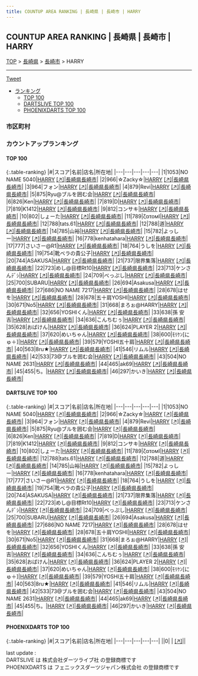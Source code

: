 ```yaml
---
title: COUNTUP AREA RANKING | 長崎県 | 長崎市 | HARRY
---
```

## COUNTUP AREA RANKING | 長崎県 | 長崎市 | HARRY

[TOP](/darts/rank/) > [長崎県](/darts/rank/長崎県/) > [長崎市](/darts/rank/長崎県/長崎市/) > HARRY

___

<a href="https://twitter.com/share?ref_src=twsrc%5Etfw" data-text="COUNTUP AREA RANKING | 長崎県長崎市HARRY" class="twitter-share-button" data-hashtags="DARTSLIVE,PHOENIXDARTS,darts,ダーツ" data-show-count="false">Tweet</a>

* [ランキング](#カウントアップランキング)
    * [TOP 100](#top-100)
    * [DARTSLIVE TOP 100](#dartslive-top-100)
    * [PHOENIXDARTS TOP 100](#phoenixdarts-top-100)

### 市区町村

<ul>

</ul>

### カウントアップランキング

#### TOP 100



{:.table-ranking}
|#|スコア|名前|店名|所在地|
|---|---|---|---|---|
|1|1053|<span class="rank-name-dl">NO NAME 5040</span>|<a href="/darts/rank/shops/4f73919fdf8918aa0d9b047a20a7ba1e.html">HARRY</a> <a href="https://search.dartslive.com/jp/shop/4f73919fdf8918aa0d9b047a20a7ba1e">[↗]</a>|<a href="/darts/rank/長崎県/長崎市">長崎県長崎市</a>|
|2|966|<span class="rank-name-dl">☆Zacky☆</span>|<a href="/darts/rank/shops/4f73919fdf8918aa0d9b047a20a7ba1e.html">HARRY</a> <a href="https://search.dartslive.com/jp/shop/4f73919fdf8918aa0d9b047a20a7ba1e">[↗]</a>|<a href="/darts/rank/長崎県/長崎市">長崎県長崎市</a>|
|3|964|<span class="rank-name-dl">フォン</span>|<a href="/darts/rank/shops/4f73919fdf8918aa0d9b047a20a7ba1e.html">HARRY</a> <a href="https://search.dartslive.com/jp/shop/4f73919fdf8918aa0d9b047a20a7ba1e">[↗]</a>|<a href="/darts/rank/長崎県/長崎市">長崎県長崎市</a>|
|4|879|<span class="rank-name-dl">Revi</span>|<a href="/darts/rank/shops/4f73919fdf8918aa0d9b047a20a7ba1e.html">HARRY</a> <a href="https://search.dartslive.com/jp/shop/4f73919fdf8918aa0d9b047a20a7ba1e">[↗]</a>|<a href="/darts/rank/長崎県/長崎市">長崎県長崎市</a>|
|5|875|<span class="rank-name-dl">Ryu@ブルを囲む会</span>|<a href="/darts/rank/shops/4f73919fdf8918aa0d9b047a20a7ba1e.html">HARRY</a> <a href="https://search.dartslive.com/jp/shop/4f73919fdf8918aa0d9b047a20a7ba1e">[↗]</a>|<a href="/darts/rank/長崎県/長崎市">長崎県長崎市</a>|
|6|826|<span class="rank-name-dl">Ken</span>|<a href="/darts/rank/shops/4f73919fdf8918aa0d9b047a20a7ba1e.html">HARRY</a> <a href="https://search.dartslive.com/jp/shop/4f73919fdf8918aa0d9b047a20a7ba1e">[↗]</a>|<a href="/darts/rank/長崎県/長崎市">長崎県長崎市</a>|
|7|819|<span class="rank-name-dl">D</span>|<a href="/darts/rank/shops/4f73919fdf8918aa0d9b047a20a7ba1e.html">HARRY</a> <a href="https://search.dartslive.com/jp/shop/4f73919fdf8918aa0d9b047a20a7ba1e">[↗]</a>|<a href="/darts/rank/長崎県/長崎市">長崎県長崎市</a>|
|7|819|<span class="rank-name-dl">K1412</span>|<a href="/darts/rank/shops/4f73919fdf8918aa0d9b047a20a7ba1e.html">HARRY</a> <a href="https://search.dartslive.com/jp/shop/4f73919fdf8918aa0d9b047a20a7ba1e">[↗]</a>|<a href="/darts/rank/長崎県/長崎市">長崎県長崎市</a>|
|9|812|<span class="rank-name-dl">コンサキ</span>|<a href="/darts/rank/shops/4f73919fdf8918aa0d9b047a20a7ba1e.html">HARRY</a> <a href="https://search.dartslive.com/jp/shop/4f73919fdf8918aa0d9b047a20a7ba1e">[↗]</a>|<a href="/darts/rank/長崎県/長崎市">長崎県長崎市</a>|
|10|802|<span class="rank-name-dl">しょーた</span>|<a href="/darts/rank/shops/4f73919fdf8918aa0d9b047a20a7ba1e.html">HARRY</a> <a href="https://search.dartslive.com/jp/shop/4f73919fdf8918aa0d9b047a20a7ba1e">[↗]</a>|<a href="/darts/rank/長崎県/長崎市">長崎県長崎市</a>|
|11|789|<span class="rank-name-dl">ζατοмⅠ</span>|<a href="/darts/rank/shops/4f73919fdf8918aa0d9b047a20a7ba1e.html">HARRY</a> <a href="https://search.dartslive.com/jp/shop/4f73919fdf8918aa0d9b047a20a7ba1e">[↗]</a>|<a href="/darts/rank/長崎県/長崎市">長崎県長崎市</a>|
|12|788|<span class="rank-name-dl">tats.61</span>|<a href="/darts/rank/shops/4f73919fdf8918aa0d9b047a20a7ba1e.html">HARRY</a> <a href="https://search.dartslive.com/jp/shop/4f73919fdf8918aa0d9b047a20a7ba1e">[↗]</a>|<a href="/darts/rank/長崎県/長崎市">長崎県長崎市</a>|
|12|788|<span class="rank-name-dl">道</span>|<a href="/darts/rank/shops/4f73919fdf8918aa0d9b047a20a7ba1e.html">HARRY</a> <a href="https://search.dartslive.com/jp/shop/4f73919fdf8918aa0d9b047a20a7ba1e">[↗]</a>|<a href="/darts/rank/長崎県/長崎市">長崎県長崎市</a>|
|14|785|<span class="rank-name-dl">山裕</span>|<a href="/darts/rank/shops/4f73919fdf8918aa0d9b047a20a7ba1e.html">HARRY</a> <a href="https://search.dartslive.com/jp/shop/4f73919fdf8918aa0d9b047a20a7ba1e">[↗]</a>|<a href="/darts/rank/長崎県/長崎市">長崎県長崎市</a>|
|15|782|<span class="rank-name-dl">よっしー</span>|<a href="/darts/rank/shops/4f73919fdf8918aa0d9b047a20a7ba1e.html">HARRY</a> <a href="https://search.dartslive.com/jp/shop/4f73919fdf8918aa0d9b047a20a7ba1e">[↗]</a>|<a href="/darts/rank/長崎県/長崎市">長崎県長崎市</a>|
|16|778|<span class="rank-name-dl">kenhatahara</span>|<a href="/darts/rank/shops/4f73919fdf8918aa0d9b047a20a7ba1e.html">HARRY</a> <a href="https://search.dartslive.com/jp/shop/4f73919fdf8918aa0d9b047a20a7ba1e">[↗]</a>|<a href="/darts/rank/長崎県/長崎市">長崎県長崎市</a>|
|17|777|<span class="rank-name-dl">さいさー@R1</span>|<a href="/darts/rank/shops/4f73919fdf8918aa0d9b047a20a7ba1e.html">HARRY</a> <a href="https://search.dartslive.com/jp/shop/4f73919fdf8918aa0d9b047a20a7ba1e">[↗]</a>|<a href="/darts/rank/長崎県/長崎市">長崎県長崎市</a>|
|18|764|<span class="rank-name-dl">うしを</span>|<a href="/darts/rank/shops/4f73919fdf8918aa0d9b047a20a7ba1e.html">HARRY</a> <a href="https://search.dartslive.com/jp/shop/4f73919fdf8918aa0d9b047a20a7ba1e">[↗]</a>|<a href="/darts/rank/長崎県/長崎市">長崎県長崎市</a>|
|19|754|<span class="rank-name-dl">靴ベラの貴公子</span>|<a href="/darts/rank/shops/4f73919fdf8918aa0d9b047a20a7ba1e.html">HARRY</a> <a href="https://search.dartslive.com/jp/shop/4f73919fdf8918aa0d9b047a20a7ba1e">[↗]</a>|<a href="/darts/rank/長崎県/長崎市">長崎県長崎市</a>|
|20|744|<span class="rank-name-dl">ASAKUSA</span>|<a href="/darts/rank/shops/4f73919fdf8918aa0d9b047a20a7ba1e.html">HARRY</a> <a href="https://search.dartslive.com/jp/shop/4f73919fdf8918aa0d9b047a20a7ba1e">[↗]</a>|<a href="/darts/rank/長崎県/長崎市">長崎県長崎市</a>|
|21|737|<span class="rank-name-dl">限界集落</span>|<a href="/darts/rank/shops/4f73919fdf8918aa0d9b047a20a7ba1e.html">HARRY</a> <a href="https://search.dartslive.com/jp/shop/4f73919fdf8918aa0d9b047a20a7ba1e">[↗]</a>|<a href="/darts/rank/長崎県/長崎市">長崎県長崎市</a>|
|22|723|<span class="rank-name-dl">めし@目標Rt10</span>|<a href="/darts/rank/shops/4f73919fdf8918aa0d9b047a20a7ba1e.html">HARRY</a> <a href="https://search.dartslive.com/jp/shop/4f73919fdf8918aa0d9b047a20a7ba1e">[↗]</a>|<a href="/darts/rank/長崎県/長崎市">長崎県長崎市</a>|
|23|713|<span class="rank-name-dl">ケンさんﾃﾞｼ</span>|<a href="/darts/rank/shops/4f73919fdf8918aa0d9b047a20a7ba1e.html">HARRY</a> <a href="https://search.dartslive.com/jp/shop/4f73919fdf8918aa0d9b047a20a7ba1e">[↗]</a>|<a href="/darts/rank/長崎県/長崎市">長崎県長崎市</a>|
|24|709|<span class="rank-name-dl">べっぷし</span>|<a href="/darts/rank/shops/4f73919fdf8918aa0d9b047a20a7ba1e.html">HARRY</a> <a href="https://search.dartslive.com/jp/shop/4f73919fdf8918aa0d9b047a20a7ba1e">[↗]</a>|<a href="/darts/rank/長崎県/長崎市">長崎県長崎市</a>|
|25|700|<span class="rank-name-dl">SUBARU</span>|<a href="/darts/rank/shops/4f73919fdf8918aa0d9b047a20a7ba1e.html">HARRY</a> <a href="https://search.dartslive.com/jp/shop/4f73919fdf8918aa0d9b047a20a7ba1e">[↗]</a>|<a href="/darts/rank/長崎県/長崎市">長崎県長崎市</a>|
|26|694|<span class="rank-name-dl">Asakusa</span>|<a href="/darts/rank/shops/4f73919fdf8918aa0d9b047a20a7ba1e.html">HARRY</a> <a href="https://search.dartslive.com/jp/shop/4f73919fdf8918aa0d9b047a20a7ba1e">[↗]</a>|<a href="/darts/rank/長崎県/長崎市">長崎県長崎市</a>|
|27|686|<span class="rank-name-dl">NO NAME 7217</span>|<a href="/darts/rank/shops/4f73919fdf8918aa0d9b047a20a7ba1e.html">HARRY</a> <a href="https://search.dartslive.com/jp/shop/4f73919fdf8918aa0d9b047a20a7ba1e">[↗]</a>|<a href="/darts/rank/長崎県/長崎市">長崎県長崎市</a>|
|28|678|<span class="rank-name-dl">はせを</span>|<a href="/darts/rank/shops/4f73919fdf8918aa0d9b047a20a7ba1e.html">HARRY</a> <a href="https://search.dartslive.com/jp/shop/4f73919fdf8918aa0d9b047a20a7ba1e">[↗]</a>|<a href="/darts/rank/長崎県/長崎市">長崎県長崎市</a>|
|28|678|<span class="rank-name-dl">五十肩YOSHI</span>|<a href="/darts/rank/shops/4f73919fdf8918aa0d9b047a20a7ba1e.html">HARRY</a> <a href="https://search.dartslive.com/jp/shop/4f73919fdf8918aa0d9b047a20a7ba1e">[↗]</a>|<a href="/darts/rank/長崎県/長崎市">長崎県長崎市</a>|
|30|671|<span class="rank-name-dl">No5</span>|<a href="/darts/rank/shops/4f73919fdf8918aa0d9b047a20a7ba1e.html">HARRY</a> <a href="https://search.dartslive.com/jp/shop/4f73919fdf8918aa0d9b047a20a7ba1e">[↗]</a>|<a href="/darts/rank/長崎県/長崎市">長崎県長崎市</a>|
|31|668|<span class="rank-name-dl">まろぉ@HARRY</span>|<a href="/darts/rank/shops/4f73919fdf8918aa0d9b047a20a7ba1e.html">HARRY</a> <a href="https://search.dartslive.com/jp/shop/4f73919fdf8918aa0d9b047a20a7ba1e">[↗]</a>|<a href="/darts/rank/長崎県/長崎市">長崎県長崎市</a>|
|32|656|<span class="rank-name-dl">YOSHIくん</span>|<a href="/darts/rank/shops/4f73919fdf8918aa0d9b047a20a7ba1e.html">HARRY</a> <a href="https://search.dartslive.com/jp/shop/4f73919fdf8918aa0d9b047a20a7ba1e">[↗]</a>|<a href="/darts/rank/長崎県/長崎市">長崎県長崎市</a>|
|33|638|<span class="rank-name-dl">孫 安吉</span>|<a href="/darts/rank/shops/4f73919fdf8918aa0d9b047a20a7ba1e.html">HARRY</a> <a href="https://search.dartslive.com/jp/shop/4f73919fdf8918aa0d9b047a20a7ba1e">[↗]</a>|<a href="/darts/rank/長崎県/長崎市">長崎県長崎市</a>|
|34|636|<span class="rank-name-dl">こんちむぅ</span>|<a href="/darts/rank/shops/4f73919fdf8918aa0d9b047a20a7ba1e.html">HARRY</a> <a href="https://search.dartslive.com/jp/shop/4f73919fdf8918aa0d9b047a20a7ba1e">[↗]</a>|<a href="/darts/rank/長崎県/長崎市">長崎県長崎市</a>|
|35|628|<span class="rank-name-dl">おばけん</span>|<a href="/darts/rank/shops/4f73919fdf8918aa0d9b047a20a7ba1e.html">HARRY</a> <a href="https://search.dartslive.com/jp/shop/4f73919fdf8918aa0d9b047a20a7ba1e">[↗]</a>|<a href="/darts/rank/長崎県/長崎市">長崎県長崎市</a>|
|36|624|<span class="rank-name-dl">PLAYER 2</span>|<a href="/darts/rank/shops/4f73919fdf8918aa0d9b047a20a7ba1e.html">HARRY</a> <a href="https://search.dartslive.com/jp/shop/4f73919fdf8918aa0d9b047a20a7ba1e">[↗]</a>|<a href="/darts/rank/長崎県/長崎市">長崎県長崎市</a>|
|37|620|<span class="rank-name-dl">めいちゃん</span>|<a href="/darts/rank/shops/4f73919fdf8918aa0d9b047a20a7ba1e.html">HARRY</a> <a href="https://search.dartslive.com/jp/shop/4f73919fdf8918aa0d9b047a20a7ba1e">[↗]</a>|<a href="/darts/rank/長崎県/長崎市">長崎県長崎市</a>|
|38|600|<span class="rank-name-dl">ﾓﾘｹﾝ[にゅ＋]</span>|<a href="/darts/rank/shops/4f73919fdf8918aa0d9b047a20a7ba1e.html">HARRY</a> <a href="https://search.dartslive.com/jp/shop/4f73919fdf8918aa0d9b047a20a7ba1e">[↗]</a>|<a href="/darts/rank/長崎県/長崎市">長崎県長崎市</a>|
|39|579|<span class="rank-name-dl">YOSHI五十肩</span>|<a href="/darts/rank/shops/4f73919fdf8918aa0d9b047a20a7ba1e.html">HARRY</a> <a href="https://search.dartslive.com/jp/shop/4f73919fdf8918aa0d9b047a20a7ba1e">[↗]</a>|<a href="/darts/rank/長崎県/長崎市">長崎県長崎市</a>|
|40|563|<span class="rank-name-dl">8ru★</span>|<a href="/darts/rank/shops/4f73919fdf8918aa0d9b047a20a7ba1e.html">HARRY</a> <a href="https://search.dartslive.com/jp/shop/4f73919fdf8918aa0d9b047a20a7ba1e">[↗]</a>|<a href="/darts/rank/長崎県/長崎市">長崎県長崎市</a>|
|41|546|<span class="rank-name-dl">リムル</span>|<a href="/darts/rank/shops/4f73919fdf8918aa0d9b047a20a7ba1e.html">HARRY</a> <a href="https://search.dartslive.com/jp/shop/4f73919fdf8918aa0d9b047a20a7ba1e">[↗]</a>|<a href="/darts/rank/長崎県/長崎市">長崎県長崎市</a>|
|42|533|<span class="rank-name-dl">73@ブルを囲む会</span>|<a href="/darts/rank/shops/4f73919fdf8918aa0d9b047a20a7ba1e.html">HARRY</a> <a href="https://search.dartslive.com/jp/shop/4f73919fdf8918aa0d9b047a20a7ba1e">[↗]</a>|<a href="/darts/rank/長崎県/長崎市">長崎県長崎市</a>|
|43|504|<span class="rank-name-dl">NO NAME 2631</span>|<a href="/darts/rank/shops/4f73919fdf8918aa0d9b047a20a7ba1e.html">HARRY</a> <a href="https://search.dartslive.com/jp/shop/4f73919fdf8918aa0d9b047a20a7ba1e">[↗]</a>|<a href="/darts/rank/長崎県/長崎市">長崎県長崎市</a>|
|44|465|<span class="rank-name-dl">ak69</span>|<a href="/darts/rank/shops/4f73919fdf8918aa0d9b047a20a7ba1e.html">HARRY</a> <a href="https://search.dartslive.com/jp/shop/4f73919fdf8918aa0d9b047a20a7ba1e">[↗]</a>|<a href="/darts/rank/長崎県/長崎市">長崎県長崎市</a>|
|45|455|<span class="rank-name-dl">ち。</span>|<a href="/darts/rank/shops/4f73919fdf8918aa0d9b047a20a7ba1e.html">HARRY</a> <a href="https://search.dartslive.com/jp/shop/4f73919fdf8918aa0d9b047a20a7ba1e">[↗]</a>|<a href="/darts/rank/長崎県/長崎市">長崎県長崎市</a>|
|46|297|<span class="rank-name-dl">かいき</span>|<a href="/darts/rank/shops/4f73919fdf8918aa0d9b047a20a7ba1e.html">HARRY</a> <a href="https://search.dartslive.com/jp/shop/4f73919fdf8918aa0d9b047a20a7ba1e">[↗]</a>|<a href="/darts/rank/長崎県/長崎市">長崎県長崎市</a>|


#### DARTSLIVE TOP 100



{:.table-ranking}
|#|スコア|名前|店名|所在地|
|---|---|---|---|---|
|1|1053|<span class="rank-name-dl">NO NAME 5040</span>|<a href="/darts/rank/shops/4f73919fdf8918aa0d9b047a20a7ba1e.html">HARRY</a> <a href="https://search.dartslive.com/jp/shop/4f73919fdf8918aa0d9b047a20a7ba1e">[↗]</a>|<a href="/darts/rank/長崎県/長崎市">長崎県長崎市</a>|
|2|966|<span class="rank-name-dl">☆Zacky☆</span>|<a href="/darts/rank/shops/4f73919fdf8918aa0d9b047a20a7ba1e.html">HARRY</a> <a href="https://search.dartslive.com/jp/shop/4f73919fdf8918aa0d9b047a20a7ba1e">[↗]</a>|<a href="/darts/rank/長崎県/長崎市">長崎県長崎市</a>|
|3|964|<span class="rank-name-dl">フォン</span>|<a href="/darts/rank/shops/4f73919fdf8918aa0d9b047a20a7ba1e.html">HARRY</a> <a href="https://search.dartslive.com/jp/shop/4f73919fdf8918aa0d9b047a20a7ba1e">[↗]</a>|<a href="/darts/rank/長崎県/長崎市">長崎県長崎市</a>|
|4|879|<span class="rank-name-dl">Revi</span>|<a href="/darts/rank/shops/4f73919fdf8918aa0d9b047a20a7ba1e.html">HARRY</a> <a href="https://search.dartslive.com/jp/shop/4f73919fdf8918aa0d9b047a20a7ba1e">[↗]</a>|<a href="/darts/rank/長崎県/長崎市">長崎県長崎市</a>|
|5|875|<span class="rank-name-dl">Ryu@ブルを囲む会</span>|<a href="/darts/rank/shops/4f73919fdf8918aa0d9b047a20a7ba1e.html">HARRY</a> <a href="https://search.dartslive.com/jp/shop/4f73919fdf8918aa0d9b047a20a7ba1e">[↗]</a>|<a href="/darts/rank/長崎県/長崎市">長崎県長崎市</a>|
|6|826|<span class="rank-name-dl">Ken</span>|<a href="/darts/rank/shops/4f73919fdf8918aa0d9b047a20a7ba1e.html">HARRY</a> <a href="https://search.dartslive.com/jp/shop/4f73919fdf8918aa0d9b047a20a7ba1e">[↗]</a>|<a href="/darts/rank/長崎県/長崎市">長崎県長崎市</a>|
|7|819|<span class="rank-name-dl">D</span>|<a href="/darts/rank/shops/4f73919fdf8918aa0d9b047a20a7ba1e.html">HARRY</a> <a href="https://search.dartslive.com/jp/shop/4f73919fdf8918aa0d9b047a20a7ba1e">[↗]</a>|<a href="/darts/rank/長崎県/長崎市">長崎県長崎市</a>|
|7|819|<span class="rank-name-dl">K1412</span>|<a href="/darts/rank/shops/4f73919fdf8918aa0d9b047a20a7ba1e.html">HARRY</a> <a href="https://search.dartslive.com/jp/shop/4f73919fdf8918aa0d9b047a20a7ba1e">[↗]</a>|<a href="/darts/rank/長崎県/長崎市">長崎県長崎市</a>|
|9|812|<span class="rank-name-dl">コンサキ</span>|<a href="/darts/rank/shops/4f73919fdf8918aa0d9b047a20a7ba1e.html">HARRY</a> <a href="https://search.dartslive.com/jp/shop/4f73919fdf8918aa0d9b047a20a7ba1e">[↗]</a>|<a href="/darts/rank/長崎県/長崎市">長崎県長崎市</a>|
|10|802|<span class="rank-name-dl">しょーた</span>|<a href="/darts/rank/shops/4f73919fdf8918aa0d9b047a20a7ba1e.html">HARRY</a> <a href="https://search.dartslive.com/jp/shop/4f73919fdf8918aa0d9b047a20a7ba1e">[↗]</a>|<a href="/darts/rank/長崎県/長崎市">長崎県長崎市</a>|
|11|789|<span class="rank-name-dl">ζατοмⅠ</span>|<a href="/darts/rank/shops/4f73919fdf8918aa0d9b047a20a7ba1e.html">HARRY</a> <a href="https://search.dartslive.com/jp/shop/4f73919fdf8918aa0d9b047a20a7ba1e">[↗]</a>|<a href="/darts/rank/長崎県/長崎市">長崎県長崎市</a>|
|12|788|<span class="rank-name-dl">tats.61</span>|<a href="/darts/rank/shops/4f73919fdf8918aa0d9b047a20a7ba1e.html">HARRY</a> <a href="https://search.dartslive.com/jp/shop/4f73919fdf8918aa0d9b047a20a7ba1e">[↗]</a>|<a href="/darts/rank/長崎県/長崎市">長崎県長崎市</a>|
|12|788|<span class="rank-name-dl">道</span>|<a href="/darts/rank/shops/4f73919fdf8918aa0d9b047a20a7ba1e.html">HARRY</a> <a href="https://search.dartslive.com/jp/shop/4f73919fdf8918aa0d9b047a20a7ba1e">[↗]</a>|<a href="/darts/rank/長崎県/長崎市">長崎県長崎市</a>|
|14|785|<span class="rank-name-dl">山裕</span>|<a href="/darts/rank/shops/4f73919fdf8918aa0d9b047a20a7ba1e.html">HARRY</a> <a href="https://search.dartslive.com/jp/shop/4f73919fdf8918aa0d9b047a20a7ba1e">[↗]</a>|<a href="/darts/rank/長崎県/長崎市">長崎県長崎市</a>|
|15|782|<span class="rank-name-dl">よっしー</span>|<a href="/darts/rank/shops/4f73919fdf8918aa0d9b047a20a7ba1e.html">HARRY</a> <a href="https://search.dartslive.com/jp/shop/4f73919fdf8918aa0d9b047a20a7ba1e">[↗]</a>|<a href="/darts/rank/長崎県/長崎市">長崎県長崎市</a>|
|16|778|<span class="rank-name-dl">kenhatahara</span>|<a href="/darts/rank/shops/4f73919fdf8918aa0d9b047a20a7ba1e.html">HARRY</a> <a href="https://search.dartslive.com/jp/shop/4f73919fdf8918aa0d9b047a20a7ba1e">[↗]</a>|<a href="/darts/rank/長崎県/長崎市">長崎県長崎市</a>|
|17|777|<span class="rank-name-dl">さいさー@R1</span>|<a href="/darts/rank/shops/4f73919fdf8918aa0d9b047a20a7ba1e.html">HARRY</a> <a href="https://search.dartslive.com/jp/shop/4f73919fdf8918aa0d9b047a20a7ba1e">[↗]</a>|<a href="/darts/rank/長崎県/長崎市">長崎県長崎市</a>|
|18|764|<span class="rank-name-dl">うしを</span>|<a href="/darts/rank/shops/4f73919fdf8918aa0d9b047a20a7ba1e.html">HARRY</a> <a href="https://search.dartslive.com/jp/shop/4f73919fdf8918aa0d9b047a20a7ba1e">[↗]</a>|<a href="/darts/rank/長崎県/長崎市">長崎県長崎市</a>|
|19|754|<span class="rank-name-dl">靴ベラの貴公子</span>|<a href="/darts/rank/shops/4f73919fdf8918aa0d9b047a20a7ba1e.html">HARRY</a> <a href="https://search.dartslive.com/jp/shop/4f73919fdf8918aa0d9b047a20a7ba1e">[↗]</a>|<a href="/darts/rank/長崎県/長崎市">長崎県長崎市</a>|
|20|744|<span class="rank-name-dl">ASAKUSA</span>|<a href="/darts/rank/shops/4f73919fdf8918aa0d9b047a20a7ba1e.html">HARRY</a> <a href="https://search.dartslive.com/jp/shop/4f73919fdf8918aa0d9b047a20a7ba1e">[↗]</a>|<a href="/darts/rank/長崎県/長崎市">長崎県長崎市</a>|
|21|737|<span class="rank-name-dl">限界集落</span>|<a href="/darts/rank/shops/4f73919fdf8918aa0d9b047a20a7ba1e.html">HARRY</a> <a href="https://search.dartslive.com/jp/shop/4f73919fdf8918aa0d9b047a20a7ba1e">[↗]</a>|<a href="/darts/rank/長崎県/長崎市">長崎県長崎市</a>|
|22|723|<span class="rank-name-dl">めし@目標Rt10</span>|<a href="/darts/rank/shops/4f73919fdf8918aa0d9b047a20a7ba1e.html">HARRY</a> <a href="https://search.dartslive.com/jp/shop/4f73919fdf8918aa0d9b047a20a7ba1e">[↗]</a>|<a href="/darts/rank/長崎県/長崎市">長崎県長崎市</a>|
|23|713|<span class="rank-name-dl">ケンさんﾃﾞｼ</span>|<a href="/darts/rank/shops/4f73919fdf8918aa0d9b047a20a7ba1e.html">HARRY</a> <a href="https://search.dartslive.com/jp/shop/4f73919fdf8918aa0d9b047a20a7ba1e">[↗]</a>|<a href="/darts/rank/長崎県/長崎市">長崎県長崎市</a>|
|24|709|<span class="rank-name-dl">べっぷし</span>|<a href="/darts/rank/shops/4f73919fdf8918aa0d9b047a20a7ba1e.html">HARRY</a> <a href="https://search.dartslive.com/jp/shop/4f73919fdf8918aa0d9b047a20a7ba1e">[↗]</a>|<a href="/darts/rank/長崎県/長崎市">長崎県長崎市</a>|
|25|700|<span class="rank-name-dl">SUBARU</span>|<a href="/darts/rank/shops/4f73919fdf8918aa0d9b047a20a7ba1e.html">HARRY</a> <a href="https://search.dartslive.com/jp/shop/4f73919fdf8918aa0d9b047a20a7ba1e">[↗]</a>|<a href="/darts/rank/長崎県/長崎市">長崎県長崎市</a>|
|26|694|<span class="rank-name-dl">Asakusa</span>|<a href="/darts/rank/shops/4f73919fdf8918aa0d9b047a20a7ba1e.html">HARRY</a> <a href="https://search.dartslive.com/jp/shop/4f73919fdf8918aa0d9b047a20a7ba1e">[↗]</a>|<a href="/darts/rank/長崎県/長崎市">長崎県長崎市</a>|
|27|686|<span class="rank-name-dl">NO NAME 7217</span>|<a href="/darts/rank/shops/4f73919fdf8918aa0d9b047a20a7ba1e.html">HARRY</a> <a href="https://search.dartslive.com/jp/shop/4f73919fdf8918aa0d9b047a20a7ba1e">[↗]</a>|<a href="/darts/rank/長崎県/長崎市">長崎県長崎市</a>|
|28|678|<span class="rank-name-dl">はせを</span>|<a href="/darts/rank/shops/4f73919fdf8918aa0d9b047a20a7ba1e.html">HARRY</a> <a href="https://search.dartslive.com/jp/shop/4f73919fdf8918aa0d9b047a20a7ba1e">[↗]</a>|<a href="/darts/rank/長崎県/長崎市">長崎県長崎市</a>|
|28|678|<span class="rank-name-dl">五十肩YOSHI</span>|<a href="/darts/rank/shops/4f73919fdf8918aa0d9b047a20a7ba1e.html">HARRY</a> <a href="https://search.dartslive.com/jp/shop/4f73919fdf8918aa0d9b047a20a7ba1e">[↗]</a>|<a href="/darts/rank/長崎県/長崎市">長崎県長崎市</a>|
|30|671|<span class="rank-name-dl">No5</span>|<a href="/darts/rank/shops/4f73919fdf8918aa0d9b047a20a7ba1e.html">HARRY</a> <a href="https://search.dartslive.com/jp/shop/4f73919fdf8918aa0d9b047a20a7ba1e">[↗]</a>|<a href="/darts/rank/長崎県/長崎市">長崎県長崎市</a>|
|31|668|<span class="rank-name-dl">まろぉ@HARRY</span>|<a href="/darts/rank/shops/4f73919fdf8918aa0d9b047a20a7ba1e.html">HARRY</a> <a href="https://search.dartslive.com/jp/shop/4f73919fdf8918aa0d9b047a20a7ba1e">[↗]</a>|<a href="/darts/rank/長崎県/長崎市">長崎県長崎市</a>|
|32|656|<span class="rank-name-dl">YOSHIくん</span>|<a href="/darts/rank/shops/4f73919fdf8918aa0d9b047a20a7ba1e.html">HARRY</a> <a href="https://search.dartslive.com/jp/shop/4f73919fdf8918aa0d9b047a20a7ba1e">[↗]</a>|<a href="/darts/rank/長崎県/長崎市">長崎県長崎市</a>|
|33|638|<span class="rank-name-dl">孫 安吉</span>|<a href="/darts/rank/shops/4f73919fdf8918aa0d9b047a20a7ba1e.html">HARRY</a> <a href="https://search.dartslive.com/jp/shop/4f73919fdf8918aa0d9b047a20a7ba1e">[↗]</a>|<a href="/darts/rank/長崎県/長崎市">長崎県長崎市</a>|
|34|636|<span class="rank-name-dl">こんちむぅ</span>|<a href="/darts/rank/shops/4f73919fdf8918aa0d9b047a20a7ba1e.html">HARRY</a> <a href="https://search.dartslive.com/jp/shop/4f73919fdf8918aa0d9b047a20a7ba1e">[↗]</a>|<a href="/darts/rank/長崎県/長崎市">長崎県長崎市</a>|
|35|628|<span class="rank-name-dl">おばけん</span>|<a href="/darts/rank/shops/4f73919fdf8918aa0d9b047a20a7ba1e.html">HARRY</a> <a href="https://search.dartslive.com/jp/shop/4f73919fdf8918aa0d9b047a20a7ba1e">[↗]</a>|<a href="/darts/rank/長崎県/長崎市">長崎県長崎市</a>|
|36|624|<span class="rank-name-dl">PLAYER 2</span>|<a href="/darts/rank/shops/4f73919fdf8918aa0d9b047a20a7ba1e.html">HARRY</a> <a href="https://search.dartslive.com/jp/shop/4f73919fdf8918aa0d9b047a20a7ba1e">[↗]</a>|<a href="/darts/rank/長崎県/長崎市">長崎県長崎市</a>|
|37|620|<span class="rank-name-dl">めいちゃん</span>|<a href="/darts/rank/shops/4f73919fdf8918aa0d9b047a20a7ba1e.html">HARRY</a> <a href="https://search.dartslive.com/jp/shop/4f73919fdf8918aa0d9b047a20a7ba1e">[↗]</a>|<a href="/darts/rank/長崎県/長崎市">長崎県長崎市</a>|
|38|600|<span class="rank-name-dl">ﾓﾘｹﾝ[にゅ＋]</span>|<a href="/darts/rank/shops/4f73919fdf8918aa0d9b047a20a7ba1e.html">HARRY</a> <a href="https://search.dartslive.com/jp/shop/4f73919fdf8918aa0d9b047a20a7ba1e">[↗]</a>|<a href="/darts/rank/長崎県/長崎市">長崎県長崎市</a>|
|39|579|<span class="rank-name-dl">YOSHI五十肩</span>|<a href="/darts/rank/shops/4f73919fdf8918aa0d9b047a20a7ba1e.html">HARRY</a> <a href="https://search.dartslive.com/jp/shop/4f73919fdf8918aa0d9b047a20a7ba1e">[↗]</a>|<a href="/darts/rank/長崎県/長崎市">長崎県長崎市</a>|
|40|563|<span class="rank-name-dl">8ru★</span>|<a href="/darts/rank/shops/4f73919fdf8918aa0d9b047a20a7ba1e.html">HARRY</a> <a href="https://search.dartslive.com/jp/shop/4f73919fdf8918aa0d9b047a20a7ba1e">[↗]</a>|<a href="/darts/rank/長崎県/長崎市">長崎県長崎市</a>|
|41|546|<span class="rank-name-dl">リムル</span>|<a href="/darts/rank/shops/4f73919fdf8918aa0d9b047a20a7ba1e.html">HARRY</a> <a href="https://search.dartslive.com/jp/shop/4f73919fdf8918aa0d9b047a20a7ba1e">[↗]</a>|<a href="/darts/rank/長崎県/長崎市">長崎県長崎市</a>|
|42|533|<span class="rank-name-dl">73@ブルを囲む会</span>|<a href="/darts/rank/shops/4f73919fdf8918aa0d9b047a20a7ba1e.html">HARRY</a> <a href="https://search.dartslive.com/jp/shop/4f73919fdf8918aa0d9b047a20a7ba1e">[↗]</a>|<a href="/darts/rank/長崎県/長崎市">長崎県長崎市</a>|
|43|504|<span class="rank-name-dl">NO NAME 2631</span>|<a href="/darts/rank/shops/4f73919fdf8918aa0d9b047a20a7ba1e.html">HARRY</a> <a href="https://search.dartslive.com/jp/shop/4f73919fdf8918aa0d9b047a20a7ba1e">[↗]</a>|<a href="/darts/rank/長崎県/長崎市">長崎県長崎市</a>|
|44|465|<span class="rank-name-dl">ak69</span>|<a href="/darts/rank/shops/4f73919fdf8918aa0d9b047a20a7ba1e.html">HARRY</a> <a href="https://search.dartslive.com/jp/shop/4f73919fdf8918aa0d9b047a20a7ba1e">[↗]</a>|<a href="/darts/rank/長崎県/長崎市">長崎県長崎市</a>|
|45|455|<span class="rank-name-dl">ち。</span>|<a href="/darts/rank/shops/4f73919fdf8918aa0d9b047a20a7ba1e.html">HARRY</a> <a href="https://search.dartslive.com/jp/shop/4f73919fdf8918aa0d9b047a20a7ba1e">[↗]</a>|<a href="/darts/rank/長崎県/長崎市">長崎県長崎市</a>|
|46|297|<span class="rank-name-dl">かいき</span>|<a href="/darts/rank/shops/4f73919fdf8918aa0d9b047a20a7ba1e.html">HARRY</a> <a href="https://search.dartslive.com/jp/shop/4f73919fdf8918aa0d9b047a20a7ba1e">[↗]</a>|<a href="/darts/rank/長崎県/長崎市">長崎県長崎市</a>|


#### PHOENIXDARTS TOP 100



{:.table-ranking}
|#|スコア|名前|店名|所在地|
|---|---|---|---|---|
||0|<span class="rank-name-dl"> </span>|<a href="/darts/rank/shops/.html"></a> <a href="">[↗]</a>|<a href="/darts/rank//"></a>|


<div class="footer border-top border-gray-light mt-5 pt-3 text-right text-gray">
    last update : <span style="font-weight: italic" id="foot_last_modified"></span><br />
    DARTSLIVE は 株式会社ダーツライブ社 の登録商標です<br />
    PHOENIXDARTS は フェニックスダーツジャパン株式会社 の登録商標です<br />
</div>

<script src="https://cdnjs.cloudflare.com/ajax/libs/jquery.tablesorter/2.31.3/js/jquery.tablesorter.min.js" integrity="sha512-qzgd5cYSZcosqpzpn7zF2ZId8f/8CHmFKZ8j7mU4OUXTNRd5g+ZHBPsgKEwoqxCtdQvExE5LprwwPAgoicguNg==" crossorigin="anonymous" referrerpolicy="no-referrer"></script>
<link rel="stylesheet" href="https://cdnjs.cloudflare.com/ajax/libs/jquery.tablesorter/2.31.3/css/theme.default.min.css" integrity="sha512-wghhOJkjQX0Lh3NSWvNKeZ0ZpNn+SPVXX1Qyc9OCaogADktxrBiBdKGDoqVUOyhStvMBmJQ8ZdMHiR3wuEq8+w==" crossorigin="anonymous" referrerpolicy="no-referrer" />
<script>
$(function() {
    $(".table-ranking").tablesorter({sortList:[[0, 0]]});
    $("#foot_last_modified").text(formatDate(new Date(document.lastModified), 'yyyy-MM-dd HH:mm:ss'));
});
</script>

<script async src="https://platform.twitter.com/widgets.js" charset="utf-8"></script>
